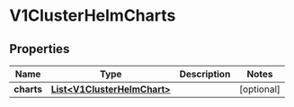 # V1ClusterHelmCharts

## Properties
Name | Type | Description | Notes
------------ | ------------- | ------------- | -------------
**charts** | [**List&lt;V1ClusterHelmChart&gt;**](V1ClusterHelmChart.md) |  |  [optional]
